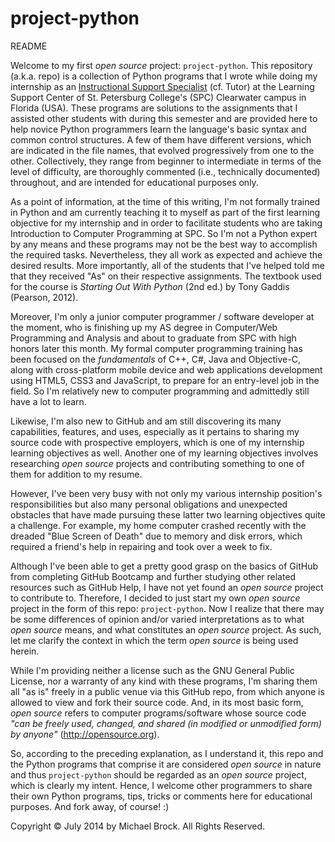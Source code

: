 project-python
==============
README

Welcome to my first *open source* project: <code>project-python</code>. This repository (a.k.a. repo) is a collection of Python programs that I wrote while doing my internship as an <a target="_blank" href="https://www.spcollege.edu/hrapp/admin/positions.php?popup_id=631" title="External link to the job description for Instructional Support Specialist at SPC.">Instructional Support Specialist</a> (cf. Tutor) at the Learning Support Center of St. Petersburg College's (SPC) Clearwater campus in Florida (USA). These programs are solutions to the assignments that I assisted other students with during this semester and are provided here to help novice Python programmers learn the language's basic syntax and common control structures. A few of them have different versions, which are indicated in the file names, that evolved progressively from one to the other. Collectively, they range from beginner to intermediate in terms of the level of difficulty, are thoroughly commented (i.e., technically documented) throughout, and are intended for educational purposes only.

As a point of information, at the time of this writing, I'm not formally trained in Python and am currently teaching it to myself as part of the first learning objective for my internship and in order to facilitate students who are taking Introduction to Computer Programming at SPC. So I'm not a Python expert by any means and these programs may not be the best way to accomplish the required tasks. Nevertheless, they all work as expected and achieve the desired results. More importantly, all of the students that I've helped told me that they received "As" on their respective assignments. The textbook used for the course is *Starting Out With Python* (2nd ed.) by Tony Gaddis (Pearson, 2012).

Moreover, I'm only a junior computer programmer / software developer at the moment, who is finishing up my AS degree in Computer/Web Programming and Analysis and about to graduate from SPC with high honors later this month. My formal computer programming training has been focused on the *fundamentals* of C++, C#, Java and Objective-C, along with cross-platform mobile device and web applications development using HTML5, CSS3 and JavaScript, to prepare for an entry-level job in the field. So I'm relatively new to computer programming and admittedly still have a lot to learn.

Likewise, I'm also new to GitHub and am still discovering its many capabilities, features, and uses, especially as it pertains to sharing my source code with prospective employers, which is one of my internship learning objectives as well. Another one of my learning objectives involves researching *open source* projects and contributing something to one of them for addition to my resume.

However, I've been very busy with not only my various internship position's responsibilities but also many personal obligations and unexpected obstacles that have made pursuing these latter two learning objectives quite a challenge. For example, my home computer crashed recently with the dreaded "Blue Screen of Death" due to memory and disk errors, which required a friend's help in repairing and took over a week to fix. 

Although I've been able to get a pretty good grasp on the basics of GitHub from completing GitHub Bootcamp and further studying other related resources such as GitHub Help, I have not yet found an *open source* project to contribute to. Therefore, I decided to just start my own *open source* project in the form of this repo: <code>project-python</code>. Now I realize that there may be some differences of opinion and/or varied interpretations as to what *open source* means, and what constitutes an *open source* project. As such, let me clarify the context in which the term *open source* is being used herein. 

While I'm providing neither a license such as the GNU General Public License, nor a warranty of any kind with these programs, I'm sharing them all "as is" freely in a public venue via this GitHub repo, from which anyone is allowed to view and fork their source code. And, in its most basic form, *open source* refers to computer programs/software whose source code *"can be freely used, changed, and shared (in modified or unmodified form) by anyone"* (<a target="_blank" href="http://opensource.org" title="External link to opensource.org: Home of The Open Source Initiative.">http://opensource.org</a>).

So, according to the preceding explanation, as I understand it, this repo and the Python programs that comprise it are considered *open source* in nature and thus <code>project-python</code> should be regarded as an *open source* project, which is clearly my intent. Hence, I welcome other programmers to share their own Python programs, tips, tricks or comments here for educational purposes. And fork away, of course!  :)

Copyright &copy; July 2014 by Michael Brock. All Rights Reserved.
